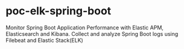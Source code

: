 # poc-elk-spring-boot
Monitor Spring Boot Application Performance with Elastic APM, Elasticsearch and Kibana. Collect and analyze Spring Boot logs using Filebeat and Elastic Stack(ELK)
